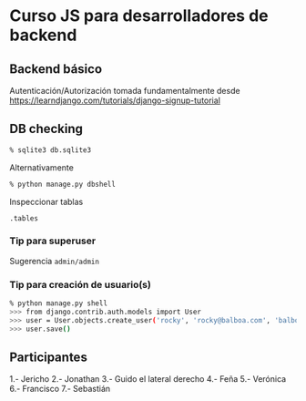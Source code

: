 # Curso JS para desarrolladores de backend

## Backend básico

Autenticación/Autorización tomada fundamentalmente 
desde https://learndjango.com/tutorials/django-signup-tutorial

## DB checking
```bash
% sqlite3 db.sqlite3
```
Alternativamente
```bash
% python manage.py dbshell 
```

Inspeccionar tablas
```
.tables
```

### Tip para superuser

Sugerencia `admin/admin`

### Tip para creación de usuario(s)
```bash
% python manage.py shell
>>> from django.contrib.auth.models import User
>>> user = User.objects.create_user('rocky', 'rocky@balboa.com', 'balboa')
>>> user.save()
```

## Participantes
1.- Jericho
2.- Jonathan
3.- Guido el lateral derecho
4.- Feña
5.- Verónica
6.- Francisco
7.- Sebastián